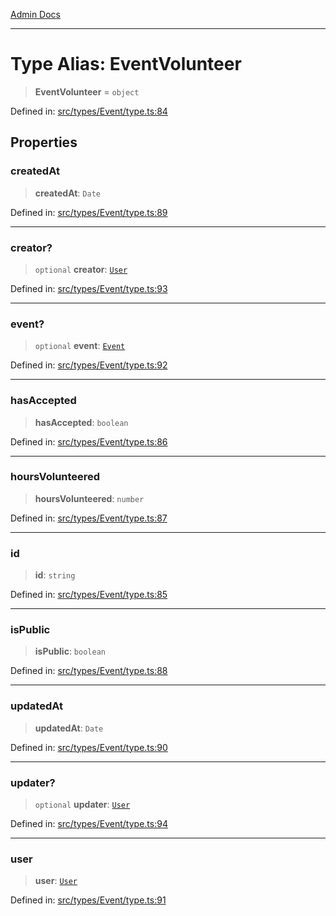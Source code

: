 [Admin Docs](/)

***

# Type Alias: EventVolunteer

> **EventVolunteer** = `object`

Defined in: [src/types/Event/type.ts:84](https://github.com/PalisadoesFoundation/talawa-admin/blob/main/src/types/Event/type.ts#L84)

## Properties

### createdAt

> **createdAt**: `Date`

Defined in: [src/types/Event/type.ts:89](https://github.com/PalisadoesFoundation/talawa-admin/blob/main/src/types/Event/type.ts#L89)

***

### creator?

> `optional` **creator**: [`User`](User.md)

Defined in: [src/types/Event/type.ts:93](https://github.com/PalisadoesFoundation/talawa-admin/blob/main/src/types/Event/type.ts#L93)

***

### event?

> `optional` **event**: [`Event`](Event.md)

Defined in: [src/types/Event/type.ts:92](https://github.com/PalisadoesFoundation/talawa-admin/blob/main/src/types/Event/type.ts#L92)

***

### hasAccepted

> **hasAccepted**: `boolean`

Defined in: [src/types/Event/type.ts:86](https://github.com/PalisadoesFoundation/talawa-admin/blob/main/src/types/Event/type.ts#L86)

***

### hoursVolunteered

> **hoursVolunteered**: `number`

Defined in: [src/types/Event/type.ts:87](https://github.com/PalisadoesFoundation/talawa-admin/blob/main/src/types/Event/type.ts#L87)

***

### id

> **id**: `string`

Defined in: [src/types/Event/type.ts:85](https://github.com/PalisadoesFoundation/talawa-admin/blob/main/src/types/Event/type.ts#L85)

***

### isPublic

> **isPublic**: `boolean`

Defined in: [src/types/Event/type.ts:88](https://github.com/PalisadoesFoundation/talawa-admin/blob/main/src/types/Event/type.ts#L88)

***

### updatedAt

> **updatedAt**: `Date`

Defined in: [src/types/Event/type.ts:90](https://github.com/PalisadoesFoundation/talawa-admin/blob/main/src/types/Event/type.ts#L90)

***

### updater?

> `optional` **updater**: [`User`](User.md)

Defined in: [src/types/Event/type.ts:94](https://github.com/PalisadoesFoundation/talawa-admin/blob/main/src/types/Event/type.ts#L94)

***

### user

> **user**: [`User`](User.md)

Defined in: [src/types/Event/type.ts:91](https://github.com/PalisadoesFoundation/talawa-admin/blob/main/src/types/Event/type.ts#L91)
